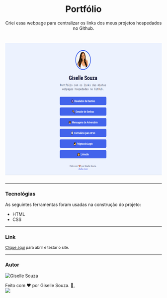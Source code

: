 <h1 align="center">Portfólio</h1>
<p align="center">Criei essa webpage para centralizar os links dos meus projetos hospedados no Github.</p>

<h1 align="center">
  <img alt="Portfólio" title="Portfólio" src="Readme.gif" height="425" />
</h1>

---
### Tecnológias

As seguintes ferramentas foram usadas na construção do projeto:

<ul>
    <li>HTML</li>
    <li>CSS</li>
</ul>

---
### Link

<p style="font-size: 12px">
  <a href="https://giselle-souza.github.io/portfolio/" target="_blank">Clique aqui</a> para abrir e testar o site.</p>

---


### Autor
<img alt="Giselle Souza" title="Giselle Souza" src="https://github.com/giselle-souza.png" height="100" width="100"/>

Feito com ❤️ por Giselle Souza. 👋,
<br>
<a href="https://www.linkedin.com/in/giselle-de-souza-gabriel/" target="_blank"><img src="https://img.shields.io/badge/-LinkedIn-%230077B5?style=for-the-badge&logo=linkedin&logoColor=white" target="_blank"></a>

